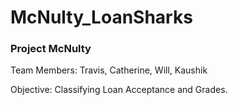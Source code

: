 # McNulty_LoanSharks

### Project McNulty

Team Members: Travis, Catherine, Will, Kaushik

Objective: Classifying Loan Acceptance and Grades.
